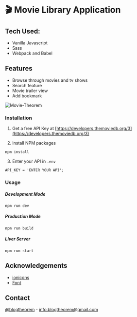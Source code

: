# 🎬 Movie Library Application  

## Tech Used:
* Vanilla Javascript
* Sass
* Webpack and Babel

## Features 
* Browse through movies and tv shows
* Search feature
* Movie trailer view
* Add bookmark

![Movie-Theorem](https://user-images.githubusercontent.com/6918020/103407647-67d9e980-4b85-11eb-935b-064cef845a04.png)

### Installation

1. Get a free API Key at [https://developers.themoviedb.org/3](https://developers.themoviedb.org/3)

2. Install NPM packages

```sh
npm install
```

3. Enter your API in `.env`

```JS
API_KEY = 'ENTER YOUR API';
```

### Usage

##### Development Mode

```shell
npm run dev
```

##### Production Mode

```shell
npm run build
```

##### Liver Server 

```shell
npm run start
```

<!-- ACKNOWLEDGEMENTS -->

## Acknowledgements

- [ionicons](https://ionicons.com/v2/)
- [Font](https://fonts.google.com/specimen/Hind)

<!-- CONTACT -->

## Contact

[@blogtheorem](https://www.instagram.com/blogtheorem) - info.blogtheorem@gmail.com
